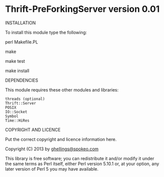 Thrift-PreForkingServer version 0.01
====================================

INSTALLATION

To install this module type the following:

   perl Makefile.PL

   make

   make test

   make install


DEPENDENCIES

This module requires these other modules and libraries:

	threads (optional)
	Thrift::Server
	POSIX
	IO::Socket
	Symbol
	Time::HiRes

COPYRIGHT AND LICENCE

Put the correct copyright and licence information here.

Copyright (C) 2013 by ghellings@spokeo.com

This library is free software; you can redistribute it and/or modify
it under the same terms as Perl itself, either Perl version 5.10.1 or,
at your option, any later version of Perl 5 you may have available.


